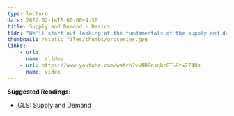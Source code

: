 ```yaml
---
type: lecture
date: 2022-02-14T8:00:00+4:30
title: Supply and Demand - Basics
tldr: "We'll start out looking at the fundamentals of the supply and demand model including shift factors and elasticities."
thumbnail: /static_files/thumbs/groceries.jpg
links: 
    - url: 
      name: slides
    - url: https://www.youtube.com/watch?v=NDZdsqbcGTU&t=2740s
      name: video
---
```

**Suggested Readings:**
- GLS: Supply and Demand

